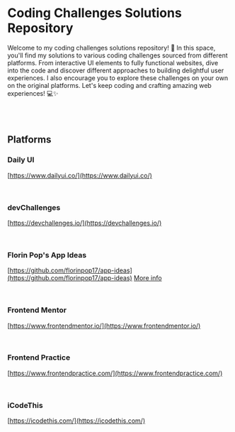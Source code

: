 # Coding Challenges Solutions Repository

Welcome to my coding challenges solutions repository! 🚀 In this space, you'll find my solutions to various coding challenges sourced from different platforms. From interactive UI elements to fully functional websites, dive into the code and discover different approaches to building delightful user experiences. I also encourage you to explore these challenges on your own on the original platforms. Let's keep coding and crafting amazing web experiences! 💻✨

<br><br>

## Platforms

### Daily UI
[https://www.dailyui.co/](https://www.dailyui.co/)

<br>

### devChallenges
[https://devchallenges.io/](https://devchallenges.io/)

<br>

### Florin Pop's App Ideas
[https://github.com/florinpop17/app-ideas](https://github.com/florinpop17/app-ideas)
[More info](https://github.com/carla-ng/coding-challenges/blob/main/florin-pop-app-ideas/README.md)

<br>

### Frontend Mentor
[https://www.frontendmentor.io/](https://www.frontendmentor.io/)

<br>

### Frontend Practice
[https://www.frontendpractice.com/](https://www.frontendpractice.com/)

<br>

### iCodeThis
[https://icodethis.com/](https://icodethis.com/)

<br>
